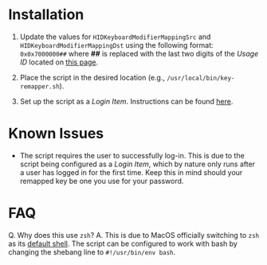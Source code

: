 # Installation
1. Update the values for `HIDKeyboardModifierMappingSrc` and `HIDKeyboardModifierMappingDst` using the following format: `0x0x7000000##` where **##** is replaced with the last two digits of the *Usage ID* located on [this page](https://developer.apple.com/library/archive/technotes/tn2450/_index.html#//apple_ref/doc/uid/DTS40017618-CH1-KEY_TABLE_USAGES).

2. Place the script in the desired location (e.g., `/usr/local/bin/key-remapper.sh`).

3. Set up the script as a *Login Item*. Instructions can be found [here](https://support.apple.com/guide/mac-help/open-items-automatically-when-you-log-in-mh15189/mac).

# Known Issues
* The script requires the user to successfully log-in. This is due to the script being configured as a *Login Item*, which by nature only runs after a user has logged in for the first time. Keep this in mind should your remapped key be one you use for your password.

# FAQ
Q. Why does this use `zsh`?
A. This is due to MacOS officially switching to `zsh` as its [default shell](https://support.apple.com/guide/terminal/change-the-default-shell-trml113/mac#:~:text=The%20default%20shell%20is%20zsh,windows%20and%20tabs%20open%20with.&text=In%20the%20Terminal%20app%20on,shell%20you%20want%20to%20use.). The script can be configured to work with bash by changing the shebang line to `#!/usr/bin/env bash`.
